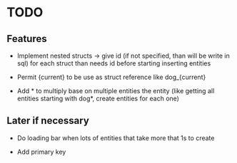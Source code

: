 # TODO

## Features

- Implement nested structs
 -> give id (if not specified, than will be write in sql) for each struct than needs id before starting inserting entities

- Permit {current} to be use as struct reference like dog_{current}

- Add * to multiply base on multiple entities the entity (like getting all entities starting with dog*, create entities for each one)

## Later if necessary

- Do loading bar when lots of entities that take more that 1s to create

- Add primary key
